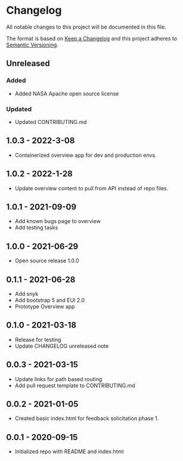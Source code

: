 # Changelog

All notable changes to this project will be documented in this file.

The format is based on [Keep a Changelog](http://keepachangelog.com/en/1.0.0/)
and this project adheres to [Semantic Versioning](http://semver.org/spec/v2.0.0.html).

## Unreleased

<!-- Unreleased changes can be added here. -->

### Added

- Added NASA Apache open source license

### Updated

- Updated CONTRIBUTING.md

## 1.0.3 - 2022-3-08

- Containerized overview app for dev and production envs.

## 1.0.2 - 2022-1-28

- Update overview content to pull from API instead of repo files.

## 1.0.1 - 2021-09-09

- Add known bugs page to overview
- Add testing tasks

## 1.0.0 - 2021-06-29

- Open source release 1.0.0

## 0.1.1 - 2021-06-28

- Add snyk
- Add bootstrap 5 and EUI 2.0
- Prototype Overview app

## 0.1.0 - 2021-03-18

- Release for testing
- Update CHANGELOG unreleased note

## 0.0.3 - 2021-03-15

- Update links for path based routing
- Add pull request template to CONTRIBUTING.md

## 0.0.2 - 2021-01-05

- Created basic index.html for feedback solicitation phase 1.

## 0.0.1 - 2020-09-15

- Initialized repo with README and index.html

